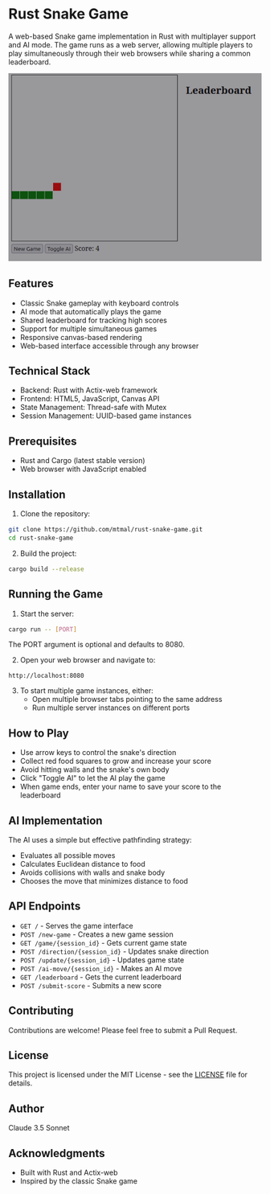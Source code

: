 # Rust Snake Game

A web-based Snake game implementation in Rust with multiplayer support and AI mode. The game runs as a web server, allowing multiple players to play simultaneously through their web browsers while sharing a common leaderboard.

![Snake Game Screenshot](screenshot.png)

## Features

- Classic Snake gameplay with keyboard controls
- AI mode that automatically plays the game
- Shared leaderboard for tracking high scores
- Support for multiple simultaneous games
- Responsive canvas-based rendering
- Web-based interface accessible through any browser

## Technical Stack

- Backend: Rust with Actix-web framework
- Frontend: HTML5, JavaScript, Canvas API
- State Management: Thread-safe with Mutex
- Session Management: UUID-based game instances

## Prerequisites

- Rust and Cargo (latest stable version)
- Web browser with JavaScript enabled

## Installation

1. Clone the repository:
```bash
git clone https://github.com/mtmal/rust-snake-game.git
cd rust-snake-game
```

2. Build the project:
```bash
cargo build --release
```

## Running the Game

1. Start the server:
```bash
cargo run -- [PORT]
```
The PORT argument is optional and defaults to 8080.

2. Open your web browser and navigate to:
```
http://localhost:8080
```

3. To start multiple game instances, either:
   - Open multiple browser tabs pointing to the same address
   - Run multiple server instances on different ports

## How to Play

- Use arrow keys to control the snake's direction
- Collect red food squares to grow and increase your score
- Avoid hitting walls and the snake's own body
- Click "Toggle AI" to let the AI play the game
- When game ends, enter your name to save your score to the leaderboard

## AI Implementation

The AI uses a simple but effective pathfinding strategy:
- Evaluates all possible moves
- Calculates Euclidean distance to food
- Avoids collisions with walls and snake body
- Chooses the move that minimizes distance to food

## API Endpoints

- `GET /` - Serves the game interface
- `POST /new-game` - Creates a new game session
- `GET /game/{session_id}` - Gets current game state
- `POST /direction/{session_id}` - Updates snake direction
- `POST /update/{session_id}` - Updates game state
- `POST /ai-move/{session_id}` - Makes an AI move
- `GET /leaderboard` - Gets the current leaderboard
- `POST /submit-score` - Submits a new score

## Contributing

Contributions are welcome! Please feel free to submit a Pull Request.

## License

This project is licensed under the MIT License - see the [LICENSE](LICENSE) file for details.

## Author

Claude 3.5 Sonnet

## Acknowledgments

- Built with Rust and Actix-web
- Inspired by the classic Snake game
```
